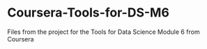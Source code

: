# Coursera-Tools-for-DS-M6
Files from the project for the Tools for Data Science Module 6 from Coursera
